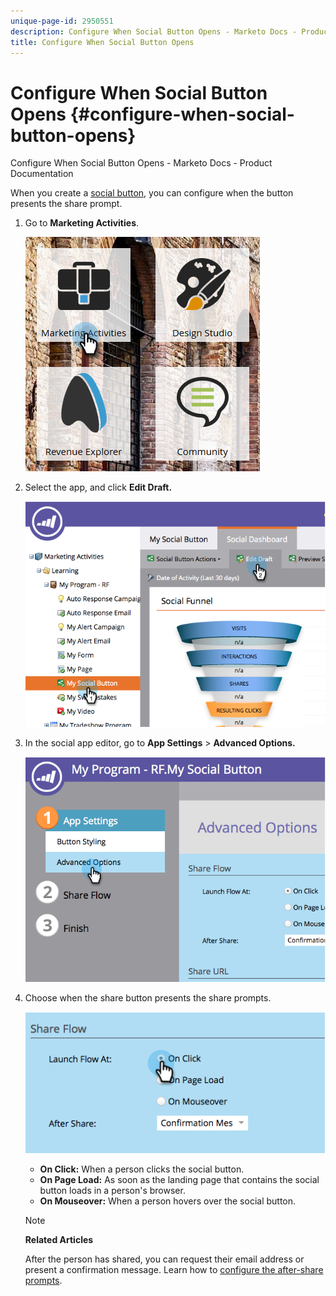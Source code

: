 ```yaml
---
unique-page-id: 2950551
description: Configure When Social Button Opens - Marketo Docs - Product Documentation
title: Configure When Social Button Opens
---
```


# Configure When Social Button Opens {#configure-when-social-button-opens}

Configure When Social Button Opens - Marketo Docs - Product Documentation

When you create a [social button](../../../../../welcome-to-marketo-docs/product-docs/demand-generation/landing-pages/free-form-landing-pages/add-a-social-button-to-a-free-form-landing-page.md), you can configure when the button presents the share prompt.

1. Go to **Marketing Activities**. 

   ![](assets/ma-3.png)

1. Select the app, and click **Edit Draft.** 

   ![](assets/image2014-9-22-16-3a35-3a50.png)

1. In the social app editor, go to **App Settings** > **Advanced Options.**

   ![](assets/image2014-9-22-16-3a36-3a6.png)

1. Choose when the share button presents the share prompts.

   ![](assets/image2014-9-22-16-3a36-3a21.png)

    * **On Click:** When a person clicks the social button.
    * **On Page Load:** As soon as the landing page that contains the social button loads in a person's browser.
    * **On Mouseover:** When a person hovers over the social button.

   >[!NOTE]
   >
   >**Related Articles**
   >
   >
   >After the person has shared, you can request their email address or present a confirmation message. Learn how to [configure the after-share prompts](configure-after-share-prompts.md).

